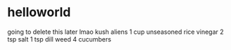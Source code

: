 # helloworld
going to delete this later lmao
kush aliens
1 cup unseasoned rice vinegar
2 tsp salt
1 tsp dill weed
4 cucumbers
